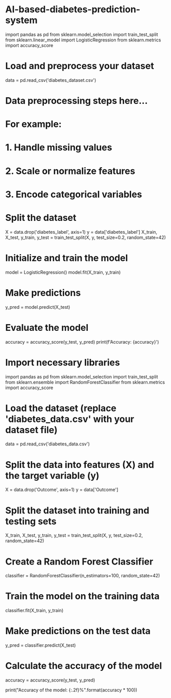 # AI-based-diabetes-prediction-system
import pandas as pd
from sklearn.model_selection import train_test_split
from sklearn.linear_model import LogisticRegression
from sklearn.metrics import accuracy_score

# Load and preprocess your dataset
data = pd.read_csv('diabetes_dataset.csv')

# Data preprocessing steps here...
# For example:
# 1. Handle missing values
# 2. Scale or normalize features
# 3. Encode categorical variables

# Split the dataset
X = data.drop('diabetes_label', axis=1)
y = data['diabetes_label']
X_train, X_test, y_train, y_test = train_test_split(X, y, test_size=0.2, random_state=42)

# Initialize and train the model
model = LogisticRegression()
model.fit(X_train, y_train)

# Make predictions
y_pred = model.predict(X_test)

# Evaluate the model
accuracy = accuracy_score(y_test, y_pred)
print(f'Accuracy: {accuracy}')
# Import necessary libraries
import pandas as pd
from sklearn.model_selection import train_test_split
from sklearn.ensemble import RandomForestClassifier
from sklearn.metrics import accuracy_score

# Load the dataset (replace 'diabetes_data.csv' with your dataset file)
data = pd.read_csv('diabetes_data.csv')

# Split the data into features (X) and the target variable (y)
X = data.drop('Outcome', axis=1)
y = data['Outcome']

# Split the dataset into training and testing sets
X_train, X_test, y_train, y_test = train_test_split(X, y, test_size=0.2, random_state=42)

# Create a Random Forest Classifier
classifier = RandomForestClassifier(n_estimators=100, random_state=42)

# Train the model on the training data
classifier.fit(X_train, y_train)

# Make predictions on the test data
y_pred = classifier.predict(X_test)

# Calculate the accuracy of the model
accuracy = accuracy_score(y_test, y_pred)

print("Accuracy of the model: {:.2f}%".format(accuracy * 100))
